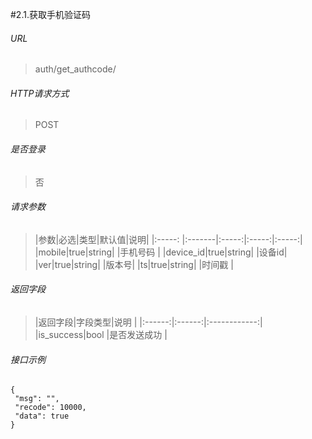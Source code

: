 #2.1.获取手机验证码

###### URL

> auth/get_authcode/

###### HTTP请求方式

> POST

###### 是否登录

> 否

###### 请求参数

>|参数|必选|类型|默认值|说明|
|:-----: |:-------|:-----:|:-----:|:-----:|
|mobile|true|string| |手机号码 |
|device_id|true|string| |设备id|
|ver|true|string| |版本号|
|ts|true|string| |时间戳 |




###### 返回字段

>|返回字段|字段类型|说明 |
|:------:|:------:|:------------:|
|is_success|bool |是否发送成功 |


###### 接口示例

```
{
 "msg": "",
 "recode": 10000,
 "data": true
}
```





